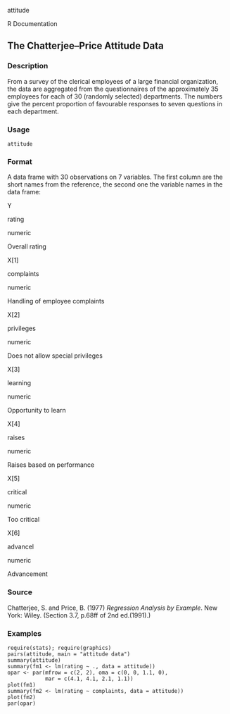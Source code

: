 attitude

R Documentation

## The Chatterjee–Price Attitude Data

### Description

From a survey of the clerical employees of a large financial organization, the
data are aggregated from the questionnaires of the approximately 35 employees
for each of 30 (randomly selected) departments. The numbers give the percent
proportion of favourable responses to seven questions in each department.

### Usage

    attitude

### Format

A data frame with 30 observations on 7 variables. The first column are the
short names from the reference, the second one the variable names in the data
frame:

Y

rating

numeric

Overall rating

X[1]

complaints

numeric

Handling of employee complaints

X[2]

privileges

numeric

Does not allow special privileges

X[3]

learning

numeric

Opportunity to learn

X[4]

raises

numeric

Raises based on performance

X[5]

critical

numeric

Too critical

X[6]

advancel

numeric

Advancement

### Source

Chatterjee, S. and Price, B. (1977) _Regression Analysis by Example_. New
York: Wiley. (Section 3.7, p.68ff of 2nd ed.(1991).)

### Examples

    
    require(stats); require(graphics)
    pairs(attitude, main = "attitude data")
    summary(attitude)
    summary(fm1 <- lm(rating ~ ., data = attitude))
    opar <- par(mfrow = c(2, 2), oma = c(0, 0, 1.1, 0),
                mar = c(4.1, 4.1, 2.1, 1.1))
    plot(fm1)
    summary(fm2 <- lm(rating ~ complaints, data = attitude))
    plot(fm2)
    par(opar)


